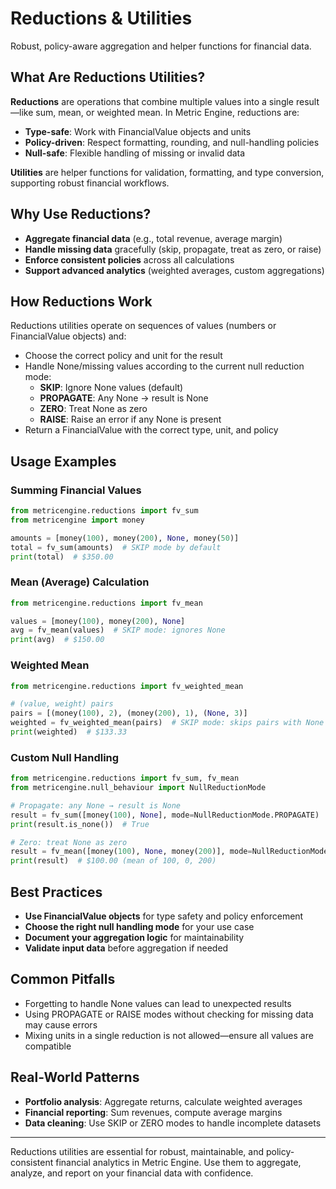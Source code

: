 # Reductions & Utilities

Robust, policy-aware aggregation and helper functions for financial data.

## What Are Reductions Utilities?

**Reductions** are operations that combine multiple values into a single result—like sum, mean, or weighted mean. In Metric Engine, reductions are:
- **Type-safe**: Work with FinancialValue objects and units
- **Policy-driven**: Respect formatting, rounding, and null-handling policies
- **Null-safe**: Flexible handling of missing or invalid data

**Utilities** are helper functions for validation, formatting, and type conversion, supporting robust financial workflows.

## Why Use Reductions?

- **Aggregate financial data** (e.g., total revenue, average margin)
- **Handle missing data** gracefully (skip, propagate, treat as zero, or raise)
- **Enforce consistent policies** across all calculations
- **Support advanced analytics** (weighted averages, custom aggregations)

## How Reductions Work

Reductions utilities operate on sequences of values (numbers or FinancialValue objects) and:
- Choose the correct policy and unit for the result
- Handle None/missing values according to the current null reduction mode:
  - **SKIP**: Ignore None values (default)
  - **PROPAGATE**: Any None → result is None
  - **ZERO**: Treat None as zero
  - **RAISE**: Raise an error if any None is present
- Return a FinancialValue with the correct type, unit, and policy

## Usage Examples

### Summing Financial Values

```python
from metricengine.reductions import fv_sum
from metricengine import money

amounts = [money(100), money(200), None, money(50)]
total = fv_sum(amounts)  # SKIP mode by default
print(total)  # $350.00
```

### Mean (Average) Calculation

```python
from metricengine.reductions import fv_mean

values = [money(100), money(200), None]
avg = fv_mean(values)  # SKIP mode: ignores None
print(avg)  # $150.00
```

### Weighted Mean

```python
from metricengine.reductions import fv_weighted_mean

# (value, weight) pairs
pairs = [(money(100), 2), (money(200), 1), (None, 3)]
weighted = fv_weighted_mean(pairs)  # SKIP mode: skips pairs with None
print(weighted)  # $133.33
```

### Custom Null Handling

```python
from metricengine.reductions import fv_sum, fv_mean
from metricengine.null_behaviour import NullReductionMode

# Propagate: any None → result is None
result = fv_sum([money(100), None], mode=NullReductionMode.PROPAGATE)
print(result.is_none())  # True

# Zero: treat None as zero
result = fv_mean([money(100), None, money(200)], mode=NullReductionMode.ZERO)
print(result)  # $100.00 (mean of 100, 0, 200)
```

## Best Practices

- **Use FinancialValue objects** for type safety and policy enforcement
- **Choose the right null handling mode** for your use case
- **Document your aggregation logic** for maintainability
- **Validate input data** before aggregation if needed

## Common Pitfalls

- Forgetting to handle None values can lead to unexpected results
- Using PROPAGATE or RAISE modes without checking for missing data may cause errors
- Mixing units in a single reduction is not allowed—ensure all values are compatible

## Real-World Patterns

- **Portfolio analysis**: Aggregate returns, calculate weighted averages
- **Financial reporting**: Sum revenues, compute average margins
- **Data cleaning**: Use SKIP or ZERO modes to handle incomplete datasets

---

Reductions utilities are essential for robust, maintainable, and policy-consistent financial analytics in Metric Engine. Use them to aggregate, analyze, and report on your financial data with confidence.
